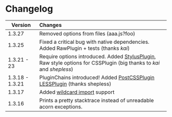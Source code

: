 # Changelog


| Version         | Changes                 |
| ---------------------- |:-----------------------------| 
| 1.3.27            | Removed options from files (aaa.js?foo)
| 1.3.25            | Fixed a critical bug with native dependencies. Added RawPlugin + tests (thanks _kai_) |
| 1.3.21 - 23         | Require options introduced. Added [StylusPlugin](#stylusplugin), Raw style options for CSSPlugin (big thanks to _kai_ and _shepless_) |
| 1.3.18 - 1.3.21     | PluginChains introduced! Added [PostCSSPlugin](#postcssplugin) [LESSPlugin](#lessplugin) (thanks shepless) |
| 1.3.17            | Added [wildcard import](#wildcard-import) support |
| 1.3.16            |Prints a pretty stacktrace instead of unreadable acorn exceptions.|

